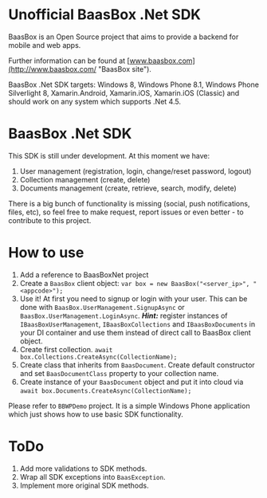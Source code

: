 # Unofficial BaasBox .Net SDK
BaasBox is an Open Source project that aims to provide a backend for mobile and web apps.

Further information can be found at [www.baasbox.com](http://www.baasbox.com/ "BaasBox site").

BaasBox .Net SDK targets: Windows 8, Windows Phone 8.1, Windows Phone Silverlight 8, Xamarin.Android, Xamarin.iOS, Xamarin.iOS (Classic) and should work on any system which supports .Net 4.5.

# BaasBox .Net SDK
This SDK is still under development. At this moment we have:

1. User management (registration, login, change/reset password, logout)
2. Collection management (create, delete)
3. Documents management (create, retrieve, search, modify, delete)

There is a big bunch of functionality is missing (social, push notifications, files, etc), so feel free to make request, report issues or even better - to contribute to this project.

# How to use
1. Add a reference to BaasBoxNet project
2. Create a `BaasBox` client object: `var box = new BaasBox("<server_ip>", "<appcode>");`
3. Use it! At first you need to signup or login with your user. This can be done with `BaasBox.UserManagement.SignupAsync` or `BaasBox.UserManagement.LoginAsync`. ***Hint:*** register instances of `IBaasBoxUserManagement`, `IBaasBoxCollections` and `IBaasBoxDocuments` in your DI container and use them instead of direct call to BaasBox client object.
4. Create first collection. `await box.Collections.CreateAsync(CollectionName);`
5. Create class that inherits from `BaasDocument`. Create default constructor and set `BaasDocumentClass` property to your collection name.
6. Create instance of your `BaasDocument` object and put it into cloud via `await box.Documents.CreateAsync(CollectionName);`

Please refer to `BBWPDemo` project. It is a simple Windows Phone application which just shows how to use basic SDK functionality.

# ToDo
1. Add more validations to SDK methods.
2. Wrap all SDK exceptions into `BaasException`.
3. Implement more original SDK methods.
